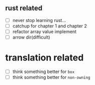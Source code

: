 ## rust related

- [ ] never stop learning rust...
- [ ] catchup for chapter 1 and chapter 2
- [ ] refactor array value implement
- [ ] arrow dir(difficult)

# translation related

- [ ] think something better for `box`
- [ ] think something better for `non-owning`
